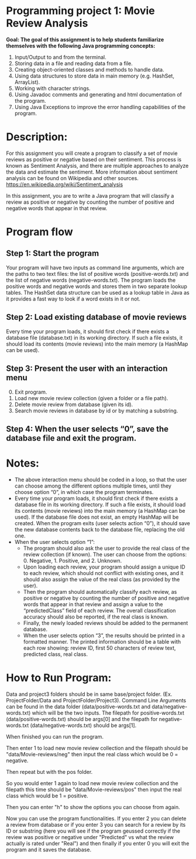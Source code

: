 # Programming project 1: Movie Review Analysis

**Goal: The goal of this assignment is to help students familiarize themselves with the following Java programming concepts:**

1.	Input/Output to and from the terminal. 
2.	Storing data in a file and reading data from a file.
3.	Creating object-oriented classes and methods to handle data.
4.	Using data structures to store data in main memory (e.g. HashSet, ArrayList).
5.	Working with character strings.
6.	Using Javadoc comments and generating and html documentation of the program.
7.	Using Java Exceptions to improve the error handling capabilities of the program.

# Description:
For this assignment you will create a program to classify a set of movie reviews as positive or negative based on their sentiment. This process is known as Sentiment Analysis, and there are multiple approaches to analyze the data and estimate the sentiment. More information about sentiment analysis can be found on Wikipedia and other sources.
https://en.wikipedia.org/wiki/Sentiment_analysis 

In this assignment, you are to write a Java program that will classify a review as positive or negative by counting the number of positive and negative words that appear in that review.  

# Program flow

## Step 1: Start the program

Your program will have two inputs as command line arguments, which are the paths to two text files:  the list of positive words (positive-words.txt) and the list of negative words (negative-words.txt). The program loads the positive words and negative words and stores them in two separate lookup tables. The HashSet data structure can be used as a lookup table in Java as it provides a fast way to look if a word exists in it or not.

## Step 2: Load existing database of movie reviews

Every time your program loads, it should first check if there exists a database file (database.txt) in its working directory. If such a file exists, it should load its contents (movie reviews) into the main memory (a HashMap can be used).

## Step 3: Present the user with an interaction menu

0. Exit program.
1. Load new movie review collection (given a folder or a file path).
2. Delete movie review from database (given its id).
3. Search movie reviews in database by id or by matching a substring.

## Step 4: When the user selects “0”, save the database file and exit the program.

# Notes: 

* The above interaction menu should be coded in a loop, so that the user can choose among the different options multiple times, until they choose option “0”, in which case the program terminates.
* Every time your program loads, it should first check if there exists a database file in its working directory. If such a file exists, it should load its contents (movie reviews) into the main memory (a HashMap can be used). If the database file does not exist, an empty HashMap will be created. When the program exits (user selects action “0”), it should save the new database contents back to the database file, replacing the old one.
* When the user selects option “1”:
  * The program should also ask the user to provide the real class of the review collection (if known). The user can choose from the options: 0. Negative, 1. Positive, and 2. Unknown. 
  * Upon loading each review, your program should assign a unique ID to each review, which should not conflict with existing ones, and it should also assign the value of the real class (as provided by the user). 
  * Then the program should automatically classify each review, as positive or negative by counting the number of positive and negative words that appear in that review and assign a value to the “predictedClass” field of each review. The overall classification accuracy should also be reported, if the real class is known.
  * Finally, the newly loaded reviews should be added to the permanent database.
  * When the user selects option “3”, the results should be printed in a formatted manner. The printed information should be a table with each row showing: review ID, first 50 characters of review text, predicted class, real class.



# How to Run Program:

 Data and project3 folders should be in same base/project folder. (Ex. ProjectFolder/Data and ProjectFolder/Project3). Command Line Arguments can be found in the data folder (data/positive-words.txt and data/negative-words.txt) which will be the two inputs. The filepath for positive-words.txt (data/positive-words.txt) should be args[0] and the filepath for negative-words.txt (data/negative-words.txt) should be args[1].

 When finished you can run the program.

 Then enter 1 to load new movie review collection and the filepath should be "data/Movie-reviews/neg" then input the real class which would be 0 = negative.

 Then repeat but with the pos folder.

 So you would enter 1 again to load new movie review collection and the filepath this time should be "data/Movie-reviews/pos" then input the real class which would be 1 = positive.

 Then you can enter "h" to show the options you can choose from again.

 Now you can use the program functionalities. If you enter 2 you can delete a review from database or if you enter 3 you can search for a review by its ID or substring (here you will see if the program geussed correctly if the review was positive or negative under "Predicted" vs what the review actually is rated under "Real") and then finally if you enter 0 you will exit the program and it saves the database.







